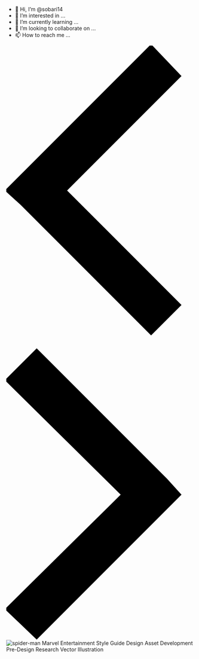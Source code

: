 - 👋 Hi, I’m @sobari14
- 👀 I’m interested in ...
- 🌱 I’m currently learning ...
- 💞️ I’m looking to collaborate on ...
- 📫 How to reach me ...

<!---
sobari14/sobari14 is a ✨ special ✨ repository because its `README.md` (this file) appears on your GitHub profile.
You can click the Preview link to take a look at your changes.
--->
<div class="IcIj0K"><video data-dashjs-player="true" controls="" class="NQvRFp" style="display: none;"></video><div class="_3iW6K2"><div class="FKTOVV _3DKwBj" style="background-image: url(&quot;https://cf.shopee.vn/file/ccf1d4ab1750284e102f2d6790297429&quot;); background-size: contain; background-repeat: no-repeat;"></div></div><div class="_3DjO2p"><svg enable-background="new 0 0 13 20" viewBox="0 0 13 20" x="0" y="0" class="shopee-svg-icon icon-arrow-left-bold"><polygon points="4.2 10 12.1 2.1 10 -.1 1 8.9 -.1 10 1 11 10 20 12.1 17.9"></polygon></svg></div><div class="_3LPfaS"><svg enable-background="new 0 0 13 21" viewBox="0 0 13 21" x="0" y="0" class="shopee-svg-icon icon-arrow-right-bold"><polygon points="11.1 9.9 2.1 .9 -.1 3.1 7.9 11 -.1 18.9 2.1 21 11.1 12 12.1 11"></polygon></svg></div></div>
<div class="ImageElement-root-kir ImageElement-loaded-icR"><!--[--><img src="https://mir-s3-cdn-cf.behance.net/project_modules/max_1200/6afa5647350727.58779a19283d6.jpg" srcset="https://mir-s3-cdn-cf.behance.net/project_modules/disp/6afa5647350727.58779a19283d6.jpg 600w, https://mir-s3-cdn-cf.behance.net/project_modules/max_1200/6afa5647350727.58779a19283d6.jpg 1200w" sizes="(max-width: 1200px) 100vw, 1200px" class="ImageElement-image-SRv ImageElement-blockPointerEvents-Rkg" alt="spider-man Marvel Entertainment Style Guide Design Asset Development Pre-Design Research Vector Illustration" loading="lazy"><!----><!--]--></div>
